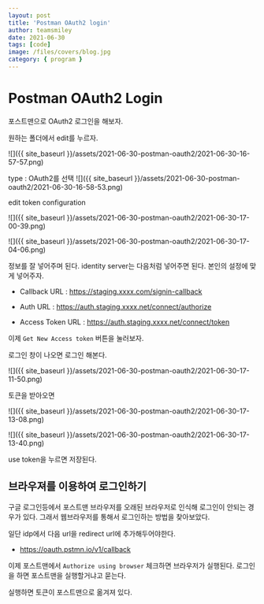 ```yaml
---
layout: post
title: 'Postman OAuth2 login'
author: teamsmiley
date: 2021-06-30
tags: [code]
image: /files/covers/blog.jpg
category: { program }
---
```


# Postman OAuth2 Login

포스트맨으로 OAuth2 로그인을 해보자.

원하는 폴더에서 edit를 누르자.

![]({{ site_baseurl }}/assets/2021-06-30-postman-oauth2/2021-06-30-16-57-57.png)

type : OAuth2를 선택
![]({{ site_baseurl }}/assets/2021-06-30-postman-oauth2/2021-06-30-16-58-53.png)

edit token configuration

![]({{ site_baseurl }}/assets/2021-06-30-postman-oauth2/2021-06-30-17-00-39.png)

![]({{ site_baseurl }}/assets/2021-06-30-postman-oauth2/2021-06-30-17-04-06.png)

정보를 잘 넣어주며 된다. identity server는 다음처럼 넣어주면 된다. 본인의 설정에 맞게 넣어주자.

- Callback URL : https://staging.xxxx.com/signin-callback

- Auth URL : https://auth.staging.xxxx.net/connect/authorize

- Access Token URL : https://auth.staging.xxxx.net/connect/token

이제 `Get New Access token` 버튼을 눌러보자.

로그인 창이 나오면 로그인 해본다.

![]({{ site_baseurl }}/assets/2021-06-30-postman-oauth2/2021-06-30-17-11-50.png)

토큰을 받아오면

![]({{ site_baseurl }}/assets/2021-06-30-postman-oauth2/2021-06-30-17-13-08.png)

![]({{ site_baseurl }}/assets/2021-06-30-postman-oauth2/2021-06-30-17-13-40.png)

use token을 누르면 저장된다.

## 브라우져를 이용하여 로그인하기

구글 로그인등에서 포스트맨 브라우저를 오래된 브라우저로 인식해 로그인이 안되는 경우가 있다. 그래서 웹브라우저를 통해서 로그인하는 방법을 찾아보았다.

일단 idp에서 다음 url을 redirect url에 추가해두어야한다.

- <https://oauth.pstmn.io/v1/callback>

이제 포스트맨에서 `Authorize using browser` 체크하면 브라우저가 실행된다. 로그인을 하면 포스트맨을 실행할거냐고 묻는다.

실행하면 토큰이 포스트맨으로 옮겨져 있다.
